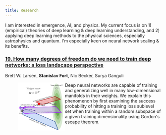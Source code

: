 ```yaml
---
title: Research
---
```


I am interested in emergence, AI, and physics. My current focus is on 1) (empirical) theories of deep learning & deep learning understanding, and 2) applying deep learning methods to the physical sciences, especially astrophysics and quantum. I'm especially keen on neural network scaling & its benefits.


### [19. How many degrees of freedom do we need to train deep networks: a loss landscape perspective](https://arxiv.org/abs/2107.05802)
Brett W. Larsen, **Stanislav Fort**, Nic Becker, Surya Ganguli

<img src="/images/subspaces.png" alt="arxiv.org/abs/2107.05802" style="width:30%;float:left;margin:0em 0em 0em 3em">

Deep neural networks are capable of training and generalizing well in many low-dimensional manifolds in their weights.  We explain this phenomenon by first examining the success probability of hitting a training loss sublevel set when training within a random subspace of a given training dimensionality using Gordon's escape theorem.

